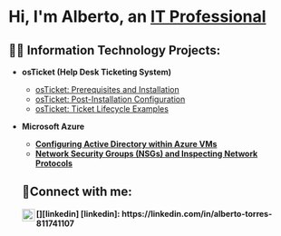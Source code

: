 <h1>Hi, I'm Alberto, an <a href="https://linkedin.com/in/alberto-torres-811741107">IT Professional</a></h1>

<h2>👨‍💻 Information Technology Projects:</h2>

- <b>osTicket (Help Desk Ticketing System)</b>
  - [osTicket: Prerequisites and Installation](https://github.com/talberto82/osTicket--Prerequisites.git)
  - [osTicket: Post-Installation Configuration](https://github.com/talberto82/os-ticket-Post-installation-set-up)
  - [osTicket: Ticket Lifecycle Examples](https://github.com/talberto82/Network-Security-Groups-NSGs-and-Inspecting-Network-Protocols)

- <b>Microsoft Azure
  - [Configuring Active Directory within Azure VMs](https://github.com/talberto82/Configuring-Active-Directory-within-Azure-VMs/blob/main/README.md)
  - [Network Security Groups (NSGs) and Inspecting Network Protocols](https://github.com/talberto82/Network-Security-Groups-NSGs-and-Inspecting-Network-Protocols/edit/main/README.md)

  <h2>🤳Connect with me:</h2>
  [<img align="left" alt="Alberto | LinkedIn" width="22px" src="https://cdn.jsdelivr.net/npm/simple-icons@v3/icons/linkedin.svg" />][linkedin]
  [linkedin]: https://linkedin.com/in/alberto-torres-811741107
